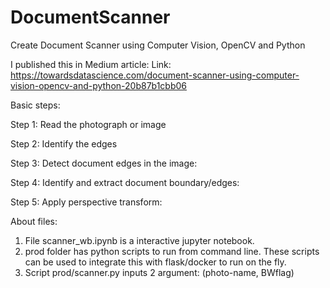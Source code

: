 # DocumentScanner
Create Document Scanner using Computer Vision, OpenCV and Python

I published this in Medium article: 
Link: https://towardsdatascience.com/document-scanner-using-computer-vision-opencv-and-python-20b87b1cbb06


Basic steps:

Step 1: Read the photograph or image

Step 2: Identify the edges

Step 3: Detect document edges in the image:

Step 4: Identify and extract document boundary/edges:

Step 5: Apply perspective transform:

About files:

1. File scanner_wb.ipynb is a interactive jupyter notebook. 
2. prod folder has python scripts to run from command line. These scripts can be used to integrate this with flask/docker to run on the fly. 
3. Script prod/scanner.py inputs 2 argument: (photo-name, BWflag)
